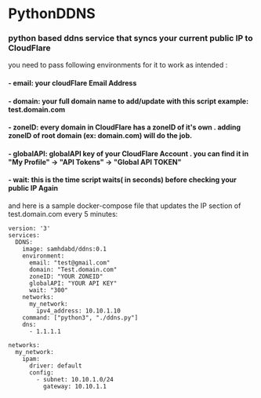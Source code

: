 # PythonDDNS
### python based ddns service that syncs your current public IP to CloudFlare



you need to pass following environments for it to work as intended :
 #### - email: your cloudFlare Email Address 
  #### - domain: your full domain name to add/update with this script example: test.domain.com
  #### - zoneID: every domain in CloudFlare has a zoneID of it's own . adding zoneID of root domain (ex: domain.com) will do the job.
####  - globalAPI: globalAPI key of your CloudFlare Account . you can find it in "My Profile" -> "API Tokens" -> "Global API TOKEN"
####  -  wait: this is the time script waits( in seconds) before checking your public IP Again



and here is a sample docker-compose file  that updates the IP section of test.domain.com every 5 minutes:
```
version: '3'
services:
  DDNS:
    image: samhdabd/ddns:0.1
    environment:
      email: "test@gmail.com"
      domain: "Test.domain.com"
      zoneID: "YOUR ZONEID"
      globalAPI: "YOUR API KEY"
      wait: "300"  
    networks:
      my_network:
        ipv4_address: 10.10.1.10 
    command: ["python3", "./ddns.py"]
    dns:
      - 1.1.1.1

networks:
  my_network:
    ipam:
      driver: default
      config:
        - subnet: 10.10.1.0/24
          gateway: 10.10.1.1    
```
